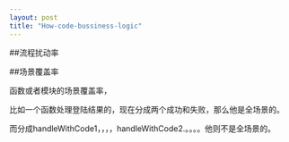 ```yaml
---
layout: post
title: "How-code-bussiness-logic"
---
```



##流程扰动率


##场景覆盖率

函数或者模块的场景覆盖率，

比如一个函数处理登陆结果的，现在分成两个成功和失败，那么他是全场景的。

而分成handleWithCode1，，，，handleWithCode2.。。。。他则不是全场景的。


